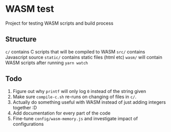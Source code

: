 # WASM test

Project for testing WASM scripts and build process

## Structure

`c/` contains C scripts that will be compiled to WASM
`src/` contains Javascript source
`static/` contains static files (html etc)
`wasm/` will contain WASM scripts after running `yarn watch`

## Todo

1. Figure out why `printf` will only log `0` instead of the string given
2. Make sure `compile-c.sh` re-runs on changing of files in `c/`.
3. Actually do something useful with WASM instead of just adding integers together :D
4. Add documentation for every part of the code
5. Fine-tune `config/wasm-memory.js` and investigate impact of configurations